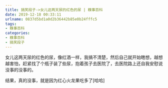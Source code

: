 ```yaml
---
title: 搞笑段子->女儿这两天尿的红色的尿 | 糗事百科
date: 2019-12-18 00:33:11
urlname: 0837d5bd1a0d2b36442b85e0b24fffc5
tags: 
- 糗事百科
categories:
- 糗事百科
- 搞笑段子
---
```

女儿这两天尿的红色的尿，像红酒一样，我搞不清楚，然后自己就开始瞎想，越想越害怕，赶紧找了个瓶子装了些尿，抱着孩子去医院了，去医院路上还自我安慰说没事的没事的。

结果，真的没事，就是因为红心火龙果吃多了[哈哈]


